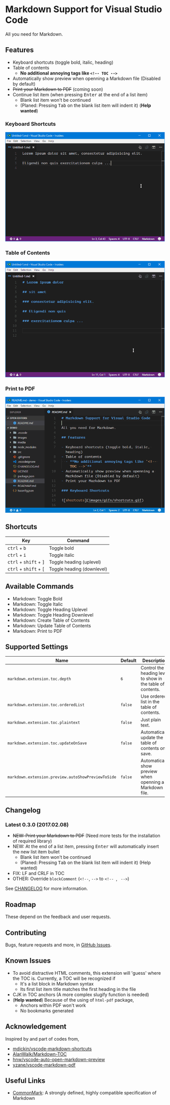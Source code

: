 # Markdown Support for Visual Studio Code

All you need for Markdown.

## Features

- Keyboard shortcuts (toggle bold, italic, heading)
- Table of contents
  - **No additional annoying tags like `<!-- TOC -->`**
- Automatically show preview when openning a Markdown file (Disabled by default)
- ~~Print your Markdown to PDF~~ (coming soon)
- Continue list item (when pressing <kbd>Enter</kbd> at the end of a list item)
  - Blank list item won't be continued
  - (Planed: Pressing <kbd>Tab</kbd> on the blank list item will indent it) (**Help wanted**)

### Keyboard Shortcuts

![shortcuts](images/gifs/shortcuts.gif)

### Table of Contents

![toc](images/gifs/toc.gif)

### Print to PDF

![print to pdf](images/gifs/pdf.gif)

## Shortcuts

| Key | Command |
| --- | --- |
| <kbd>ctrl</kbd> + <kbd>b</kbd> | Toggle bold |
| <kbd>ctrl</kbd> + <kbd>i</kbd> | Toggle italic |
| <kbd>ctrl</kbd> + <kbd>shift</kbd> + <kbd>]</kbd> | Toggle heading (uplevel) |
| <kbd>ctrl</kbd> + <kbd>shift</kbd> + <kbd>[</kbd> | Toggle heading (downlevel) |

## Available Commands

- Markdown: Toggle Bold
- Markdown: Toggle Italic
- Markdown: Toggle Heading Uplevel
- Markdown: Toggle Heading Downlevel
- Markdown: Create Table of Contents
- Markdown: Update Table of Contents
- Markdown: Print to PDF

## Supported Settings

| Name | Default | Description |
| --- | --- | --- |
| `markdown.extension.toc.depth` | `6` | Control the heading level to show in the table of contents. |
| `markdown.extension.toc.orderedList` | `false` | Use ordered list in the table of contents. |
| `markdown.extension.toc.plaintext` | `false` | Just plain text. |
| `markdown.extension.toc.updateOnSave` | `false` | Automatically update the table of contents on save. |
| `markdown.extension.preview.autoShowPreviewToSide` | `false` | Automatically show preview when openning a Markdown file. |

## Changelog

### Latest 0.3.0 (2017.02.08)

- ~~NEW: Print your Markdown to PDF~~ (Need more tests for the installation of required library)
- NEW: At the end of a list item, pressing <kbd>Enter</kbd> will automatically insert the new list item bullet
  - Blank list item won't be continued
  - (Planed: Pressing <kbd>Tab</kbd> on the blank list item will indent it) (Help wanted)
- FIX: LF and CRLF in TOC
- OTHER: Override `blockComment` (`<!--`, `-->` to <code>&lt;!--&nbsp;</code>, <code>&nbsp;--&gt;</code>)

See [CHANGELOG](CHANGELOG.md) for more information.

## Roadmap

These depend on the feedback and user requests.

## Contributing

Bugs, feature requests and more, in [GitHub Issues](https://github.com/neilsustc/vscode-markdown/issues).

## Known Issues

- To avoid distractive HTML comments, this extension will 'guess' where the TOC is. Currently, a TOC will be recognized if
  - It's a list block in Markdown syntax
  - Its first list item title matches the first heading in the file
- CJK in TOC anchors (A more complex slugify function is needed)
- (**Help wanted**) Because of the using of `html-pdf` package,
  - Anchors within PDF won't work
  - No bookmarks generated

## Acknowledgement

Inspired by and part of codes from,

- [mdickin/vscode-markdown-shortcuts](https://github.com/mdickin/vscode-markdown-shortcuts)
- [AlanWalk/Markdown-TOC](https://github.com/AlanWalk/Markdown-TOC)
- [hnw/vscode-auto-open-markdown-preview](https://github.com/hnw/vscode-auto-open-markdown-preview)
- [yzane/vscode-markdown-pdf](https://github.com/yzane/vscode-markdown-pdf)

## Useful Links

- [CommonMark](http://commonmark.org/): A strongly defined, highly compatible specification of Markdown
